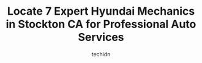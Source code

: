 ---
layout: ampstory
image: https://images.unsplash.com/photo-1610684003787-d6a8c36b8547?ixlib=rb-4.0.3&ixid=MnwxMjA3fDB8MHxwaG90by1wYWdlfHx8fGVufDB8fHx8&auto=format&fit=crop&w=640&h=853&q=80
author: techidn
featured: false
description: Trust your vehicles maintenance and repairs to the 7 best Hyundai Mechanic in Stockton CA, USA. With their extensive experience, cutting-edge technology, and commitment to customer satisfac
title: Locate 7 Expert Hyundai Mechanics in Stockton CA for Professional Auto Services
cover:
   title: Locate 7 Expert Hyundai Mechanics in Stockton CA for Professional Auto Services
   subtitle: Rickpate
   background: https://images.unsplash.com/photo-1610684003787-d6a8c36b8547?ixlib=rb-4.0.3&ixid=MnwxMjA3fDB8MHxwaG90by1wYWdlfHx8fGVufDB8fHx8&auto=format&fit=crop&w=640&h=853&q=80

pages: 
 - layout: thirds
   top: <h1>#1 Ohana Car Care Center</h1>
   bottom: "<p>Theyve serviced my vehicle several times and I wont take my car to any other shop ever again because Ohana does a good job!They are a family owned business that is not </p>"
   background: https://www.knot35.com/toplist/wp-content/uploads/2023/06/best-hyundai-mechanic-1-in-stockton-ca-1685835163.jpeg
   backgroundblur: true
 - layout: thirds
   top: <h1>#2 HALT Automotive, LLC</h1>
   bottom: "<p>1900 N Wilson Way, Stockton, CA 95205, United States</p>"
   background: https://www.knot35.com/toplist/wp-content/uploads/2023/06/best-hyundai-mechanic-2-in-stockton-ca-1685835164.jpeg
   cta:
      link: https://www.knot35.com/toplist/locate-7-expert-hyundai-mechanics-in-stockton-ca-for-professional-auto-services/
      text: Locate 7 Expert Hyundai Mechanics in Stockton CA for Professional Auto Services
 - layout: thirds
   top: <h1>#3 United Auto Repair</h1>
   bottom: "<p>400 N El Dorado St, Stockton, CA 95202, United States</p>"
   background: https://www.knot35.com/toplist/wp-content/uploads/2023/06/best-hyundai-mechanic-3-in-stockton-ca-1685835164.jpeg
   cta:
      link: https://www.knot35.com/toplist/locate-7-expert-hyundai-mechanics-in-stockton-ca-for-professional-auto-services/
      text: Locate 7 Expert Hyundai Mechanics in Stockton CA for Professional Auto Services
 - layout: thirds
   top: <h1>#4 Perlu Advanced Auto Repair</h1>
   bottom: "<p>1033 E March Ln, Stockton, CA 95210, United States</p>"
   background: https://images.unsplash.com/photo-1599422314077-f4dfdaa4cd09?ixlib=rb-4.0.3&ixid=MnwxMjA3fDB8MHxwaG90by1wYWdlfHx8fGVufDB8fHx8&auto=format&fit=crop&w=640&h=853&q=80
   cta:
      link: https://www.knot35.com/toplist/locate-7-expert-hyundai-mechanics-in-stockton-ca-for-professional-auto-services/
      text: Locate 7 Expert Hyundai Mechanics in Stockton CA for Professional Auto Services
 - layout: thirds
   top: <h1>#5 Jaas Auto Services</h1>
   bottom: "<p>414 W Charter Way, Stockton, CA 95206, United States</p>"
   background: https://images.unsplash.com/photo-1527067829737-402993088e6b?ixlib=rb-4.0.3&ixid=MnwxMjA3fDB8MHxwaG90by1wYWdlfHx8fGVufDB8fHx8&auto=format&fit=crop&w=640&h=853&q=80
   cta:
      link: https://www.knot35.com/toplist/locate-7-expert-hyundai-mechanics-in-stockton-ca-for-professional-auto-services/
      text: Locate 7 Expert Hyundai Mechanics in Stockton CA for Professional Auto Services
 - layout: thirds
   top: <h1>#6 A Care Auto Repair</h1>
   bottom: "<p>1102 W Fremont St, Stockton, CA 95203, United States</p>"
   background: https://images.unsplash.com/photo-1536745287225-21d689278fd1?ixlib=rb-4.0.3&ixid=MnwxMjA3fDB8MHxwaG90by1wYWdlfHx8fGVufDB8fHx8&auto=format&fit=crop&w=640&h=853&q=80
   cta:
      link: https://www.knot35.com/toplist/locate-7-expert-hyundai-mechanics-in-stockton-ca-for-professional-auto-services/
      text: Locate 7 Expert Hyundai Mechanics in Stockton CA for Professional Auto Services
 - layout: thirds
   top: <h1>#7 North Stockton Auto Service Inc.</h1>
   bottom: "<p>8709 Davis Rd, Stockton, CA 95209, United States</p>"
   background: https://images.unsplash.com/photo-1496096265110-f83ad7f96608?ixlib=rb-4.0.3&ixid=MnwxMjA3fDB8MHxwaG90by1wYWdlfHx8fGVufDB8fHx8&auto=format&fit=crop&w=640&h=853&q=80
   cta:
      link: https://www.knot35.com/toplist/locate-7-expert-hyundai-mechanics-in-stockton-ca-for-professional-auto-services/
      text: Locate 7 Expert Hyundai Mechanics in Stockton CA for Professional Auto Services
 - layout: thirds
   middle: Continue reading...
   background: https://images.unsplash.com/photo-1580610447943-1bfbef5efe07?ixlib=rb-4.0.3&ixid=MnwxMjA3fDB8MHxwaG90by1wYWdlfHx8fGVufDB8fHx8&auto=format&fit=crop&w=640&h=853&q=80
   cta:
      link: https://www.knot35.com/toplist/locate-7-expert-hyundai-mechanics-in-stockton-ca-for-professional-auto-services/
      text: Locate 7 Expert Hyundai Mechanics in Stockton CA for Professional Auto Services
      
---